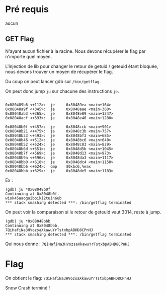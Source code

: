 # Pré requis

aucun

## GET Flag

N'ayant aucun fichier à la racine. Nous devons récupérer le flag par n'importe quel moyen.

L'injection de lib pour changer le retour de getuid / geteuid étant bloquée, nous devons trouver un moyen de récupérer le flag.

Du coup on peut lancer gdb sur `/bin/getflag`.

On peut donc jump `ju` sur chacune des instructions `je`.

```

0x080489b6 <+112>:	je     0x80489ea <main+164>
0x08048a9f <+345>:	je     0x8048aae <main+360>
0x08048ab3 <+365>:	je     0x8048e89 <main+1347>
0x08048acf <+393>:	je     0x8048e46 <main+1280>

0x08048b0f <+457>:	je     0x8048ccb <main+901>
0x08048b21 <+475>:	je     0x8048c3b <main+757>
0x08048b33 <+493>:	je     0x8048bf3 <main+685>
0x08048b46 <+512>:	je     0x8048bc6 <main+640>
0x08048b52 <+524>:	je     0x8048c83 <main+829>
0x08048b6d <+551>:	je     0x8048d5b <main+1045>
0x08048b7f <+569>:	je     0x8048d13 <main+973>
0x08048b9a <+596>:	je     0x8048da3 <main+1117>
0x08048bb0 <+618>:	je     0x8048dc4 <main+1150>
0x08048bb6 <+624>:  cmp    $0xbc6,%eax
0x08048bbb <+629>:	je     0x8048de5 <main+1183>
```

Ex :

```
(gdb) ju *0x08048b0f
Continuing at 0x8048b0f.
wiok45aaoguiboiki2tuin6ub
*** stack smashing detected ***: /bin/getflag terminated
```

On peut voir la comparaison si le retour de geteuid vaut 3014, reste à jump.

```
(gdb) ju *0x08048bbb
Continuing at 0x8048bbb.
7QiHafiNa3HVozsaXkawuYrTstxbpABHD8CPnHJ
*** stack smashing detected ***: /bin/getflag terminated

```
Qui nous donne : `7QiHafiNa3HVozsaXkawuYrTstxbpABHD8CPnHJ`

# Flag

On obtient le flag:
`7QiHafiNa3HVozsaXkawuYrTstxbpABHD8CPnHJ`


Snow Crash terminé !
